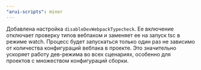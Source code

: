 ```yaml
---
"arui-scripts": minor
---
```


Добавлена настройка `disableDevWebpackTypecheck`. Ее включение отключает проверку типов вебпаком
и заменяет ее на запуск tsc в режиме watch.
Процесс будет запускаться только один раз не зависимо от количества конфигураций
вебпака в проекте. Это значительно ускоряет работу дев-режима во всех сценариях, особенно для проектов
с множеством конфигураций сборки.
